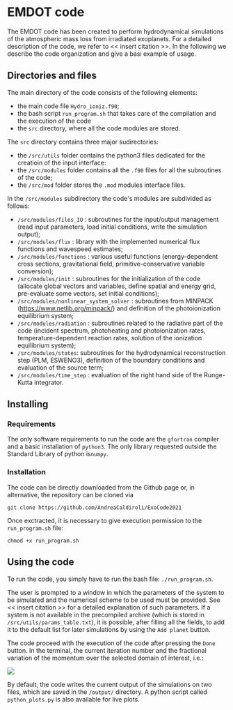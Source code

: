 # EMDOT code

The EMDOT code has been created to perform hydrodynamical simulations of the atmospheric mass loss from irradiated exoplanets. For a detailed description of the code, we refer to << insert citation >>. In the following we describe the code organization and give a basi example of usage.

## Directories and files

The main directory of the code consists of the following elements:
* the main code file `Hydro_ioniz.f90`;
* the bash script `run_program.sh` that takes care of the compilation and the execution of the code
* the `src` directory, where all the code modules are stored.

The `src` directory contains three major sudirectories:
* the `/src/utils` folder contains the python3 files dedicated for the creatioin of the input interface:
* the `/src/modules` folder contains all the `.f90` files for all the subroutines of the code;
* the `/src/mod` folder stores the `.mod` modules interface files.

In the `/src/modules` subdirectory the code's modules are subdivided as follows:
* `/src/modules/files_IO` : subroutines for the input/output management (read input parameters, load initial conditions, write the simulation output);
* `/src/modules/flux` : library with the implemented numerical flux functions and wavespeed estimates;
* `/src/modules/functions` : various useful functions (energy-dependent cross sections, gravitational field, primitive-conservative variable conversion);
* `/src/modules/init` : subroutines for the initialization of the code (allocate global vectors and variables, define spatial and energy grid, pre-evaluate some vectors, set initial conditions);
* `/src/modules/nonlinear_system_solver` : subroutines from MINPACK (https://www.netlib.org/minpack/) and definition of the photoionization equilibrium system;
* `/src/modules/radiation` : subroutines related to the radiative part of the code (incident spectrum, photoheating and photoionization rates, temperature-dependent reaction rates, solution of the ionization equilibrium system);
* `/src/modules/states`: subroutines for the hydrodynamical reconstruction step (PLM, ESWENO3), definition of the boundary conditions and evaluation of the source term;
* `/src/modules/time_step` : evaluation of the right hand side of the Runge-Kutta integrator.


##  Installing

### Requirements

The only software requirements to run the code are the `gfortran` compiler and a basic installation of `python3`. The only library requested outside the Standard Library of python is`numpy`.

### Installation

The code can be directly downloaded from the Github page or, in alternative, the repository can be cloned via 

    git clone https://github.com/AndreaCaldiroli/ExoCode2021
    
Once exctracted, it is necessary to give execution permission to the `run_program.sh` file:

    chmod +x run_program.sh
    

## Using the code

To run the code, you simply have to run the bash file: `./run_program.sh`. 

The user is prompted to a window in which the parameters of the system to be simulated and the numerical scheme to be used must be provided. See << insert citation >> for a detailed explanation of such parameters. If a system is not available in the precompiled archive (which is stored in `/src/utils/params_table.txt`), it is possible, after filling all the fields, to add it to the default list for later simulations by using the `Add planet` button. 

The code proceed with the execution of the code after pressing the `Done` button. In the terminal, the current iteration number and the fractional variation of the momentum over the selected domain of interest, i.e.:

   <img src="https://render.githubusercontent.com/render/math?math=\Delta \dot{M} = \frac{\max\dot{M} - \min\dot{M}}{\min\dot{M}} \quad for  r>r_{esc}">

By default, the code writes the current output of the simulations on two files, which are saved in the `/output/` directory. 
A python script called `python_plots.py` is also available for live plots. 





